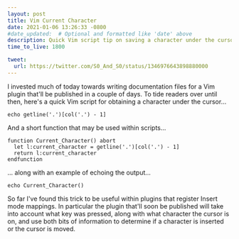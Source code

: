 ```yaml
---
layout: post
title: Vim Current Character
date: 2021-01-06 13:26:33 -0800
#date_updated:  # Optional and formatted like 'date' above
description: Quick Vim script tip on saving a character under the cursor to a variable
time_to_live: 1800

tweet:
  url: https://twitter.com/S0_And_S0/status/1346976643898880000
---
```




I invested much of today towards writing documentation files for a Vim plugin that'll be published in a couple of days. To tide readers over until then, here's a quick Vim script for obtaining a character under the cursor...


```vim
echo getline('.')[col('.') - 1]
```


And a short function that may be used within scripts...


```vim
function Current_Character() abort
  let l:current_character = getline('.')[col('.') - 1]
  return l:current_character
endfunction
```


... along with an example of echoing the output...


```vim
echo Current_Character()
```


So far I've found this trick to be useful within plugins that register Insert mode mappings. In particular the plugin that'll soon be published will take into account what key was pressed, along with what character the cursor is on, and use both bits of information to determine if a character is inserted or the cursor is moved.

